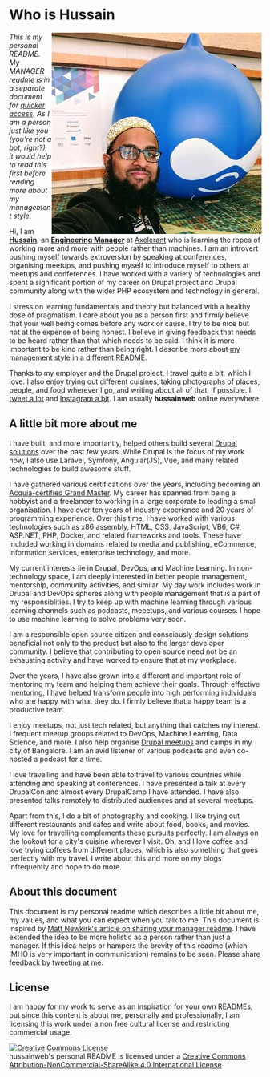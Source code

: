 # Who is Hussain

<img align="right" src="./me-druplicon-medium.jpg" width="419" height="402" alt="hussainweb standing next to a druplicon" title="Photo from DrupalCon Nashville" />

*This is my personal README. My MANAGER readme is in a separate document for [quicker access](https://hussainweb.github.io/MANAGER-README/). As I am a person just like you (you're not a bot, right?), it would help to read this first before reading more about my management style.*

Hi, I am [**Hussain**](https://www.linkedin.com/in/hussainweb/), an [**Engineering Manager**](https://hussainweb.github.io/MANAGER-README/) at [Axelerant](https://www.axelerant.com/) who is learning the ropes of working more and more with people rather than machines. I am an introvert pushing myself towards extroversion by speaking at conferences, organising meetups, and pushing myself to introduce myself to others at meetups and conferences. I have worked with a variety of technologies and spent a significant portion of my career on Drupal project and Drupal community along with the wider PHP ecosystem and technology in general.

I stress on learning fundamentals and theory but balanced with a healthy dose of pragmatism. I care about you as a person first and firmly believe that your well being comes before any work or cause. I try to be nice but not at the expense of being honest. I believe in giving feedback that needs to be heard rather than that which needs to be said. I think it is more important to be kind rather than being right. I describe more about [my management style in a different README](https://hussainweb.github.io/MANAGER-README/).

Thanks to my employer and the Drupal project, I travel quite a bit, which I love. I also enjoy trying out different cuisines, taking photographs of places, people, and food wherever I go, and writing about all of that, if possible. I [tweet a lot](https://twitter.com/hussainweb) and [Instagram a bit](https://www.instagram.com/hussain.web/). I am usually **hussainweb** online everywhere.

## A little bit more about me

I have built, and more importantly, helped others build several [Drupal solutions](https://www.drupal.org/u/hussainweb) over the past few years. While Drupal is the focus of my work now, I also use Laravel, Symfony, Angular(JS), Vue, and many related technologies to build awesome stuff.

I have gathered various certifications over the years, including becoming an [Acquia-certified Grand Master](https://certification.acquia.com/registry/grand-masters?fname=Hussain&lname=Abbas&city=&state=&country=&org=&cred=All). My career has spanned from being a hobbyist and a freelancer to working in a large corporate to leading a small organisation. I have over ten years of industry experience and 20 years of programming experience. Over this time, I have worked with various technologies such as x86 assembly, HTML, CSS, JavaScript, VB6, C#, ASP.NET, PHP, Docker, and related frameworks and tools. These have included working in domains related to media and publishing, eCommerce, information services, enterprise technology, and more.

My current interests lie in Drupal, DevOps, and Machine Learning. In non-technology space, I am deeply interested in better people management, mentorship, community activities, and similar. My day work includes work in Drupal and DevOps spheres along with people management that is a part of my responsiblities. I try to keep up with machine learning through various learning channels such as podcasts, meeetups, and various courses. I hope to use machine learning to solve problems very soon.

I am a responsible open source citizen and consciously design solutions beneficial not only to the product but also to the larger developer community. I believe that contributing to open source need not be an exhausting activity and have worked to ensure that at my workplace.

Over the years, I have also grown into a different and important role of mentoring my team and helping them achieve their goals. Through effective mentoring, I have helped transform people into high performing individuals who are happy with what they do. I firmly believe that a happy team is a productive team.

I enjoy meetups, not just tech related, but anything that catches my interest. I frequent meetup groups related to DevOps, Machine Learning, Data Science, and more. I also help organise [Drupal meetups](https://www.meetup.com/drupalbangalore/) and camps in my city of Bangalore. I am an avid listener of various podcasts and even co-hosted a podcast for a time.

I love travelling and have been able to travel to various countries while attending and speaking at conferences. I have presented a talk at every DrupalCon and almost every DrupalCamp I have attended. I have also presented talks remotely to distributed audiences and at several meetups.

Apart from this, I do a bit of photography and cooking. I like trying out different restaurants and cafes and write about food, books, and movies. My love for travelling complements these pursuits perfectly. I am always on the lookout for a city's cuisine wherever I visit. Oh, and I love coffee and love trying coffees from different places, which is also something that goes perfectly with my travel. I write about this and more on my blogs infrequently and hope to do more.

## About this document

This document is my personal readme which describes a little bit about me, my values, and what you can expect when you talk to me. This document is inspired by [Matt Newkirk's article on sharing your manager readme](https://matthewnewkirk.com/2017/09/20/share-your-manager-readme/). I have extended the idea to be more holistic as a person rather than just a manager. If this idea helps or hampers the brevity of this readme (which IMHO is very important in communication) remains to be seen. Please share feedback by [tweeting at me](https://twitter.com/hussainweb).

## License

I am happy for my work to serve as an inspiration for your own READMEs, but since this content is about me, personally and professionally, I am licensing this work under a non free cultural license and restricting commercial usage.

<a rel="license" href="http://creativecommons.org/licenses/by-nc-sa/4.0/"><img alt="Creative Commons License" style="border-width:0" src="https://i.creativecommons.org/l/by-nc-sa/4.0/88x31.png" /></a><br /><span xmlns:dct="http://purl.org/dc/terms/" href="http://purl.org/dc/dcmitype/Text" property="dct:title" rel="dct:type">hussainweb's personal README</span> is licensed under a <a rel="license" href="http://creativecommons.org/licenses/by-nc-sa/4.0/">Creative Commons Attribution-NonCommercial-ShareAlike 4.0 International License</a>.
